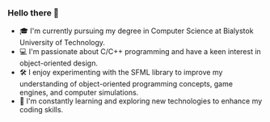 ### Hello there 👋
- 🎓 I'm currently pursuing my degree in Computer Science at Bialystok University of Technology.
- 💻 I'm passionate about C/C++ programming and have a keen interest in object-oriented design.
- 🛠️ I enjoy experimenting with the SFML library to improve my understanding of object-oriented programming concepts, game engines, and computer simulations.
- 🌱 I'm constantly learning and exploring new technologies to enhance my coding skills.
